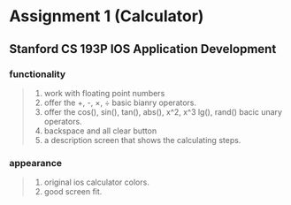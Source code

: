 # Assignment 1 (Calculator)
## Stanford CS 193P IOS Application Development

### functionality

> 1. work with floating point numbers 
> 2. offer the +, -, ×, ÷ basic bianry operators.
> 3. offer the cos(), sin(), tan(), abs(), x^2, x^3 lg(), rand() bacic unary operators.
> 4. backspace and all clear button
> 5. a description screen that shows the calculating steps.

### appearance

> 1. original ios calculator colors.
> 2. good screen fit.

